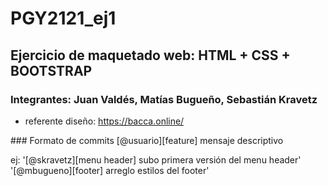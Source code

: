 # PGY2121_ej1

## Ejercicio de maquetado web: HTML + CSS + BOOTSTRAP

### Integrantes: Juan Valdés, Matías Bugueño, Sebastián Kravetz

- referente diseño: https://bacca.online/

### Formato de commits
[@usuario][feature] mensaje descriptivo

ej:
'[@skravetz][menu header] subo primera versión del menu header'
'[@mbugueno][footer] arreglo estilos del footer'
